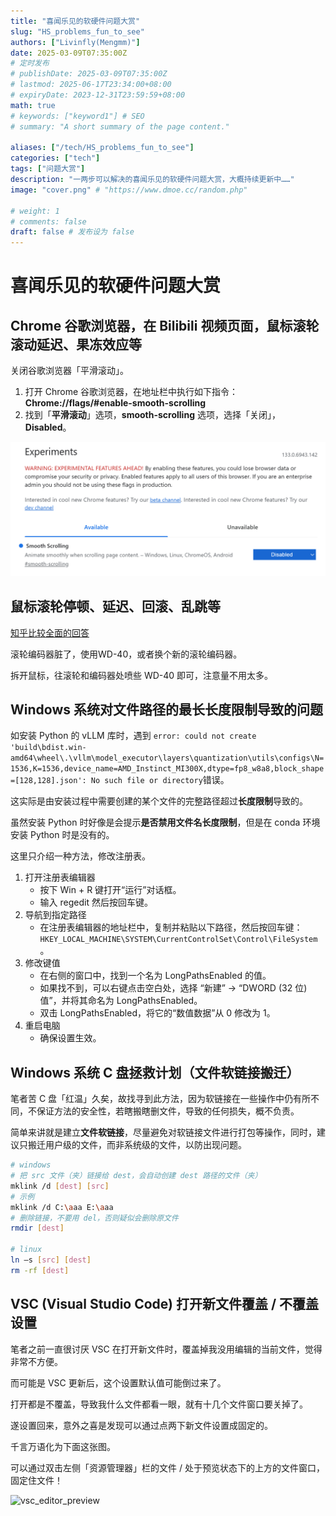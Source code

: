 ```yaml
---
title: "喜闻乐见的软硬件问题大赏"
slug: "HS_problems_fun_to_see"
authors: ["Livinfly(Mengmm)"]
date: 2025-03-09T07:35:00Z
# 定时发布
# publishDate: 2025-03-09T07:35:00Z
# lastmod: 2025-06-17T23:34:00+08:00
# expiryDate: 2023-12-31T23:59:59+08:00
math: true
# keywords: ["keyword1"] # SEO
# summary: "A short summary of the page content."

aliases: ["/tech/HS_problems_fun_to_see"]
categories: ["tech"]
tags: ["问题大赏"]
description: "一两步可以解决的喜闻乐见的软硬件问题大赏，大概持续更新中……"
image: "cover.png" # "https://www.dmoe.cc/random.php"

# weight: 1
# comments: false
draft: false # 发布设为 false
---
```


# 喜闻乐见的软硬件问题大赏



## Chrome 谷歌浏览器，在 Bilibili 视频页面，鼠标滚轮滚动延迟、果冻效应等

关闭谷歌浏览器「平滑滚动」。

1.   打开 Chrome 谷歌浏览器，在地址栏中执行如下指令： **Chrome://flags/#enable-smooth-scrolling**
2.   找到「**平滑滚动**」选项，**smooth-scrolling** 选项，选择「关闭」，**Disabled**。

![smooth-scrolling 选项](HS_problems_fun_to_see.assets/image-20250309152015073.png)

## 鼠标滚轮停顿、延迟、回滚、乱跳等

[知乎比较全面的回答](https://www.zhihu.com/question/41680058/answer/2720712055)

滚轮编码器脏了，使用WD-40，或者换个新的滚轮编码器。

拆开鼠标，往滚轮和编码器处喷些 WD-40 即可，注意量不用太多。

## Windows 系统对文件路径的最长长度限制导致的问题

如安装 Python 的 vLLM 库时，遇到 `error: could not create 'build\bdist.win-amd64\wheel\.\vllm\model_executor\layers\quantization\utils\configs\N=1536,K=1536,device_name=AMD_Instinct_MI300X,dtype=fp8_w8a8,block_shape=[128,128].json': No such file or directory`错误。

这实际是由安装过程中需要创建的某个文件的完整路径超过**长度限制**导致的。

虽然安装 Python 时好像是会提示**是否禁用文件名长度限制**，但是在 conda 环境安装 Python 时是没有的。

这里只介绍一种方法，修改注册表。
1. 打开注册表编辑器
    - 按下 Win + R 键打开“运行”对话框。
    - 输入 regedit 然后按回车键。
2. 导航到指定路径
    - 在注册表编辑器的地址栏中，复制并粘贴以下路径，然后按回车键：`HKEY_LOCAL_MACHINE\SYSTEM\CurrentControlSet\Control\FileSystem`。
3. 修改键值
    - 在右侧的窗口中，找到一个名为 LongPathsEnabled 的值。
    - 如果找不到，可以右键点击空白处，选择 “新建” -> “DWORD (32 位) 值”，并将其命名为 LongPathsEnabled。
    - 双击 LongPathsEnabled，将它的“数值数据”从 0 修改为 1。
4. 重启电脑
    - 确保设置生效。

## Windows 系统 C 盘拯救计划（文件软链接搬迁）

笔者苦 C 盘「红温」久矣，故找寻到此方法，因为软链接在一些操作中仍有所不同，不保证方法的安全性，若瞎搬瞎删文件，导致的任何损失，概不负责。

简单来讲就是建立**文件软链接**，尽量避免对软链接文件进行打包等操作，同时，建议只搬迁用户级的文件，而非系统级的文件，以防出现问题。

```sh
# windows
# 把 src 文件（夹）链接给 dest，会自动创建 dest 路径的文件（夹）
mklink /d [dest] [src]
# 示例
mklink /d C:\aaa E:\aaa
# 删除链接，不要用 del，否则疑似会删除原文件
rmdir [dest]

# linux
ln –s [src] [dest]
rm -rf [dest]
```

## VSC (Visual Studio Code) 打开新文件覆盖 / 不覆盖设置

笔者之前一直很讨厌 VSC 在打开新文件时，覆盖掉我没用编辑的当前文件，觉得非常不方便。

而可能是 VSC 更新后，这个设置默认值可能倒过来了。

打开都是不覆盖，导致我什么文件都看一眼，就有十几个文件窗口要关掉了。

遂设置回来，意外之喜是发现可以通过点两下新文件设置成固定的。

千言万语化为下面这张图。

可以通过双击左侧「资源管理器」栏的文件 / 处于预览状态下的上方的文件窗口，固定住文件！

![vsc_editor_preview](vsc_editor_preview.png)
